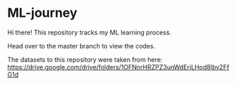 # ML-journey

Hi there!
This repository tracks my ML learning process. 

Head over to the master branch to view the codes. 

The datasets to this repository were taken from here: https://drive.google.com/drive/folders/1OFNnrHRZPZ3unWdErjLHod8Ibv2FfG1d
